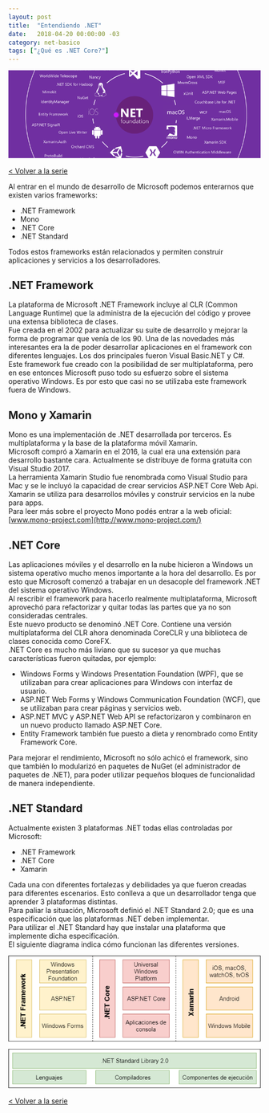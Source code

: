 ```yaml
---
layout: post
title:  "Entendiendo .NET"
date:   2018-04-20 00:00:00 -03
category: net-basico
tags: ["¿Qué es .NET Core?"]
---
```


![¿Qué es .NET Core?](/asset/img/que-es-net-core.png "¿Qué es .NET Core?")

[< Volver a la serie](/que-es-net-core/)

Al entrar en el mundo de desarrollo de Microsoft podemos enterarnos que existen varios frameworks:

- .NET Framework
- Mono
- .NET Core
- .NET Standard

Todos estos frameworks están relacionados y permiten construir aplicaciones y servicios a los desarrolladores.

## .NET Framework

La plataforma de Microsoft .NET Framework incluye al CLR (Common Language Runtime) que la administra de la ejecución del código y provee una extensa biblioteca de clases.  
Fue creada en el 2002 para actualizar su suite de desarrollo y mejorar la forma de programar que venía de los 90. Una de las novedades más interesantes era la de poder desarrollar aplicaciones en el framework con diferentes lenguajes. Los dos principales fueron Visual Basic.NET y C#.  
Este framework fue creado con la posibilidad de ser multiplataforma, pero en ese entonces Microsoft puso todo su esfuerzo sobre el sistema operativo Windows. Es por esto que casi no se utilizaba este framework fuera de Windows.

## Mono y Xamarin

Mono es una implementación de .NET desarrollada por terceros. Es multiplataforma y la base de la plataforma móvil Xamarin.  
Microsoft compró a Xamarin en el 2016, la cual era una extensión para desarrollo bastante cara. Actualmente se distribuye de forma gratuita con Visual Studio 2017.  
La herramienta Xamarin Studio fue renombrada como Visual Studio para Mac y se le incluyó la capacidad de crear servicios ASP.NET Core Web Api.  
Xamarin se utiliza para desarrollos móviles y construir servicios en la nube para apps.  
Para leer más sobre el proyecto Mono podés entrar a la web oficial: [www.mono-project.com](http://www.mono-project.com/)

## .NET Core

Las aplicaciones móviles y el desarrollo en la nube hicieron a Windows un sistema operativo mucho menos importante a la hora del desarrollo. Es por esto que Microsoft comenzó a trabajar en un desacople del framework .NET del sistema operativo Windows.  
Al rescribir el framework para hacerlo realmente multiplataforma, Microsoft aprovechó para refactorizar y quitar todas las partes que ya no son consideradas centrales.  
Este nuevo producto se denominó .NET Core. Contiene una versión multiplataforma del CLR ahora denominada CoreCLR y una biblioteca de clases conocida como CoreFX.  
.NET Core es mucho más liviano que su sucesor ya que muchas características fueron quitadas, por ejemplo:

- Windows Forms y Windows Presentation Foundation (WPF), que se utilizaban para crear aplicaciones para Windows con interfaz de usuario.  
- ASP.NET Web Forms y Windows Communication Foundation (WCF), que se utilizaban para crear páginas y servicios web.
- ASP.NET MVC y ASP.NET Web API se refactorizaron y combinaron en un nuevo producto llamado ASP.NET Core.
- Entity Framework también fue puesto a dieta y renombrado como Entity Framework Core.

Para mejorar el rendimiento, Microsoft no sólo achicó el framework, sino que también lo modularizó en paquetes de NuGet (el administrador de paquetes de .NET), para poder utilizar pequeños bloques de funcionalidad de manera independiente.

## .NET Standard

Actualmente existen 3 plataformas .NET todas ellas controladas por Microsoft:

- .NET Framework
- .NET Core
- Xamarin

Cada una con diferentes fortalezas y debilidades ya que fueron creadas para diferentes escenarios. Esto conlleva a que un desarrollador tenga que aprender 3 plataformas distintas.  
Para paliar la situación, Microsoft definió el .NET Standard 2.0; que es una especificación que las plataformas .NET deben implementar.  
Para utilizar el .NET Standard hay que instalar una plataforma que implemente dicha especificación.  
El siguiente diagrama indica cómo funcionan las diferentes versiones.  

![¿Qué es .NET Core?](/asset/img/que-es-net-core/01.png "¿Qué es .NET Core?")

[< Volver a la serie](/que-es-net-core/)